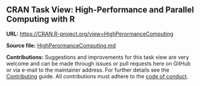 ## CRAN Task View: High-Performance and Parallel Computing with R

**URL:** <https://CRAN.R-project.org/view=HighPerormanceComputing>

**Source file:** [HighPerormanceComputing.md](HighPerormanceComputing.md)

**Contributions:** Suggestions and improvements for this task view are very
welcome and can be made through issues or pull requests here on GitHub or
via e-mail to the maintainer address. For further details see the
[Contributing](https://github.com/cran-task-views/ctv/blob/main/Contributing.md)
guide. All contributions must adhere to the
[code of conduct](https://github.com/cran-task-views/ctv/blob/main/CodeOfConduct.md).
